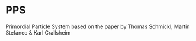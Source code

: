 # PPS
Primordial Particle System based on the paper by Thomas Schmickl, Martin Stefanec &amp; Karl Crailsheim 
